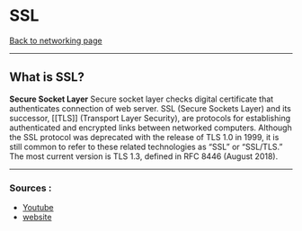 # SSL
[Back to networking page](../index.md)
- --
## What is SSL?
**Secure Socket Layer**
Secure socket layer checks digital certificate that authenticates connection of web server.
SSL (Secure Sockets Layer) and its successor, [[TLS]] (Transport Layer Security), are protocols for establishing authenticated and encrypted links between networked computers. Although the SSL protocol was deprecated with the release of TLS 1.0 in 1999, it is still common to refer to these related technologies as “SSL” or “SSL/TLS.” The most current version is TLS 1.3, defined in RFC 8446 (August 2018).
- --
### Sources :
- [Youtube](https://youtu.be/hExRDVZHhig)
- [website](https://www.ssl.com/faqs/faq-what-is-ssl/)